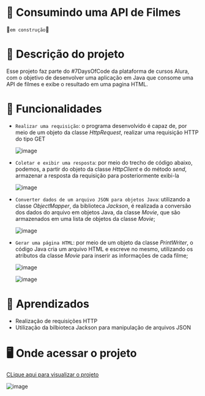 # 🎥 Consumindo uma API de Filmes
🚧`em construção`🚧

# 📝 Descrição do projeto
Esse projeto faz parte do #7DaysOfCode da plataforma de cursos Alura, com o objetivo de desenvolver uma aplicação em Java que consome uma API de filmes e exibe o resultado em uma pagina HTML.

# 🔨 Funcionalidades
- `Realizar uma requisição`: o programa desenvolvido é capaz de, por meio de um objeto da classe _HttpRequest_, realizar uma requisição HTTP do tipo GET
  
  ![image](https://github.com/Maria-Faria/API-Filmes/assets/114308727/61a83eee-360f-408d-8674-a4bb0a9d404a)

- `Coletar e exibir uma resposta`: por meio do trecho de código abaixo, podemos, a partir do objeto da classe _HttpClient_ e do método _send_, armazenar a resposta da requisição para posteriormente exibi-la

  ![image](https://github.com/Maria-Faria/API-Filmes/assets/114308727/affe8ef6-598b-4316-9f71-4fa520c19be2)

- `Converter dados de um arquivo JSON para objetos Java`: utilizando a classe _ObjectMapper_, da biblioteca _Jackson_, é realizada a conversão dos dados do arquivo em objetos Java, da classe _Movie_, que são armazenados em uma lista de objetos da classe _Movie_;

  ![image](https://github.com/Maria-Faria/API-Filmes/assets/114308727/4decbe4d-1e3b-45c1-b845-4d61de0e0277)

- `Gerar uma página HTML`: por meio de um objeto da classe _PrintWriter_, o código Java cria um arquivo HTML e escreve no mesmo, utilizando os atributos da classe _Movie_ para inserir as informações de cada filme;

  ![image](https://github.com/Maria-Faria/API-Filmes/assets/114308727/3fbbd0b5-fa64-426c-a40a-34ce7c5c8ffc) 

  ![image](https://github.com/Maria-Faria/API-Filmes/assets/114308727/49513ab2-ba8d-4dfd-997a-982206f6f224)

# 📖 Aprendizados
- Realização de requisições HTTP
- Utilização da bilbioteca Jackson para manipulação de arquivos JSON

# 🖥️ Onde acessar o projeto
<a href="https://maria-faria.github.io/API-Filmes/">CLique aqui para visualizar o projeto</a>

![image](https://github.com/Maria-Faria/API-Filmes/assets/114308727/8619cb16-6fa5-4cfb-adf5-5d11ea40f3dc)
